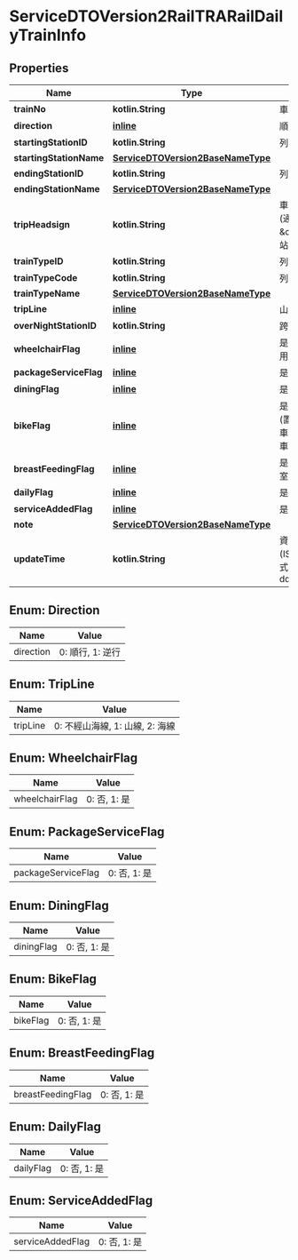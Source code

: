 
# ServiceDTOVersion2RailTRARailDailyTrainInfo

## Properties
Name | Type | Description | Notes
------------ | ------------- | ------------- | -------------
**trainNo** | **kotlin.String** | 車次代碼 | 
**direction** | [**inline**](#DirectionEnum) | 順逆行 | 
**startingStationID** | **kotlin.String** | 列車起點車站代號 |  [optional]
**startingStationName** | [**ServiceDTOVersion2BaseNameType**](ServiceDTOVersion2BaseNameType.md) |  |  [optional]
**endingStationID** | **kotlin.String** | 列車終點車站代號 |  [optional]
**endingStationName** | [**ServiceDTOVersion2BaseNameType**](ServiceDTOVersion2BaseNameType.md) |  |  [optional]
**tripHeadsign** | **kotlin.String** | 車次車頭文字描述(通用以\&quot;往\&quot;+ 迄站中文站名\&quot;) |  [optional]
**trainTypeID** | **kotlin.String** | 列車車種代碼 | 
**trainTypeCode** | **kotlin.String** | 列車車種簡碼 | 
**trainTypeName** | [**ServiceDTOVersion2BaseNameType**](ServiceDTOVersion2BaseNameType.md) |  | 
**tripLine** | [**inline**](#TripLineEnum) | 山海線類型 |  [optional]
**overNightStationID** | **kotlin.String** | 跨夜車站代碼 |  [optional]
**wheelchairFlag** | [**inline**](#WheelchairFlagEnum) | 是否設身障旅客專用座位車 | 
**packageServiceFlag** | [**inline**](#PackageServiceFlagEnum) | 是否提供行李服務 | 
**diningFlag** | [**inline**](#DiningFlagEnum) | 是否提供餐車服務 | 
**bikeFlag** | [**inline**](#BikeFlagEnum) | 是否人車同行班次(置於攜車袋之自行車各級列車均可乘車) | 
**breastFeedingFlag** | [**inline**](#BreastFeedingFlagEnum) | 是否設有哺(集)乳室車廂 | 
**dailyFlag** | [**inline**](#DailyFlagEnum) | 是否每日行駛 | 
**serviceAddedFlag** | [**inline**](#ServiceAddedFlagEnum) | 是否為加班車 | 
**note** | [**ServiceDTOVersion2BaseNameType**](ServiceDTOVersion2BaseNameType.md) |  |  [optional]
**updateTime** | **kotlin.String** | 資料更新日期時間(ISO8601格式:yyyy-MM-ddTHH:mm:sszzz) | 


<a name="DirectionEnum"></a>
## Enum: Direction
Name | Value
---- | -----
direction | 0: 順行, 1: 逆行


<a name="TripLineEnum"></a>
## Enum: TripLine
Name | Value
---- | -----
tripLine | 0: 不經山海線, 1: 山線, 2: 海線


<a name="WheelchairFlagEnum"></a>
## Enum: WheelchairFlag
Name | Value
---- | -----
wheelchairFlag | 0: 否, 1: 是


<a name="PackageServiceFlagEnum"></a>
## Enum: PackageServiceFlag
Name | Value
---- | -----
packageServiceFlag | 0: 否, 1: 是


<a name="DiningFlagEnum"></a>
## Enum: DiningFlag
Name | Value
---- | -----
diningFlag | 0: 否, 1: 是


<a name="BikeFlagEnum"></a>
## Enum: BikeFlag
Name | Value
---- | -----
bikeFlag | 0: 否, 1: 是


<a name="BreastFeedingFlagEnum"></a>
## Enum: BreastFeedingFlag
Name | Value
---- | -----
breastFeedingFlag | 0: 否, 1: 是


<a name="DailyFlagEnum"></a>
## Enum: DailyFlag
Name | Value
---- | -----
dailyFlag | 0: 否, 1: 是


<a name="ServiceAddedFlagEnum"></a>
## Enum: ServiceAddedFlag
Name | Value
---- | -----
serviceAddedFlag | 0: 否, 1: 是



